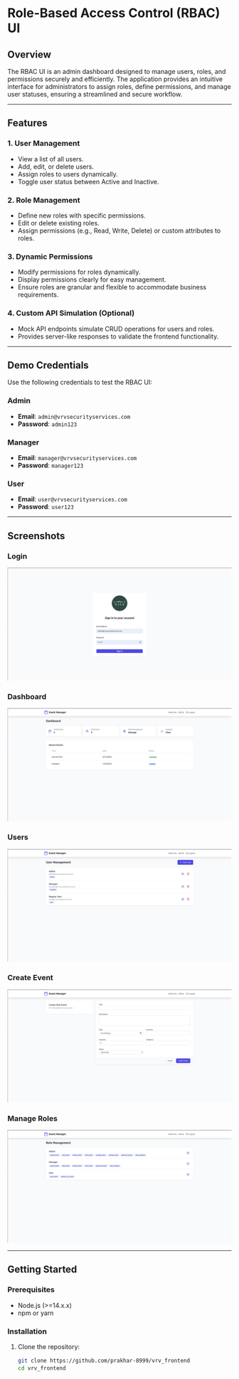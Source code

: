 # Role-Based Access Control (RBAC) UI

## **Overview**

The RBAC UI is an admin dashboard designed to manage users, roles, and permissions securely and efficiently. The application provides an intuitive interface for administrators to assign roles, define permissions, and manage user statuses, ensuring a streamlined and secure workflow.

---

## **Features**

### **1. User Management**

- View a list of all users.
- Add, edit, or delete users.
- Assign roles to users dynamically.
- Toggle user status between Active and Inactive.

### **2. Role Management**

- Define new roles with specific permissions.
- Edit or delete existing roles.
- Assign permissions (e.g., Read, Write, Delete) or custom attributes to roles.

### **3. Dynamic Permissions**

- Modify permissions for roles dynamically.
- Display permissions clearly for easy management.
- Ensure roles are granular and flexible to accommodate business requirements.

### **4. Custom API Simulation (Optional)**

- Mock API endpoints simulate CRUD operations for users and roles.
- Provides server-like responses to validate the frontend functionality.

---

## **Demo Credentials**

Use the following credentials to test the RBAC UI:

### **Admin**

- **Email**: `admin@vrvsecurityservices.com`
- **Password**: `admin123`

### **Manager**

- **Email**: `manager@vrvsecurityservices.com`
- **Password**: `manager123`

### **User**

- **Email**: `user@vrvsecurityservices.com`
- **Password**: `user123`

---

## **Screenshots**

### **Login**

![Login](https://raw.githubusercontent.com/prakhar-8999/vrv_frontend/main/src/assets/screenshots/login.png)

### **Dashboard**

![Dashboard](https://raw.githubusercontent.com/prakhar-8999/vrv_frontend/main/src/assets/screenshots/dashboard.png)

### **Users**

![Users](https://raw.githubusercontent.com/prakhar-8999/vrv_frontend/main/src/assets/screenshots/users.png)

### **Create Event**

![Create Event](https://raw.githubusercontent.com/prakhar-8999/vrv_frontend/main/src/assets/screenshots/create_event.png)

### **Manage Roles**

![Manage Roles](https://raw.githubusercontent.com/prakhar-8999/vrv_frontend/main/src/assets/screenshots/role_management.png)

---

## **Getting Started**

### **Prerequisites**

- Node.js (>=14.x.x)
- npm or yarn

### **Installation**

1. Clone the repository:
   ```bash
   git clone https://github.com/prakhar-8999/vrv_frontend
   cd vrv_frontend
   ```

